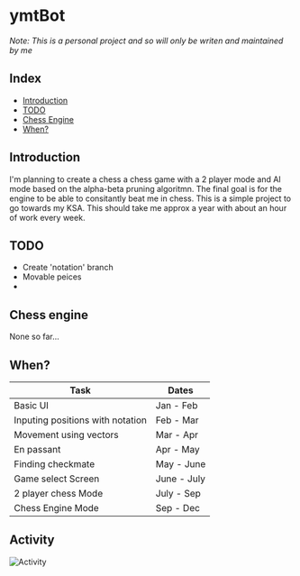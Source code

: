 # ymtBot

*Note: This is a personal project and so will only be writen and maintained by me*
## Index

- [Introduction](#introduction)
- [TODO](#todo)
- [Chess Engine](#chess-engine)
- [When?](#when)

## Introduction
I'm planning to create a chess a chess game with a 2 player mode and AI mode based on the alpha-beta pruning algoritmn. The final goal is for the engine to be able to consitantly beat me in chess. This is a simple project to go towards my KSA. This should take me approx a year with about an hour of work every week.

## TODO

- Create 'notation' branch
- Movable peices
- 

## Chess engine

None so far...

## When?

|Task|Dates|
|---|---|
|Basic UI| Jan - Feb |
|Inputing positions with notation | Feb - Mar|
|Movement using vectors | Mar - Apr|
|En passant | Apr - May|
|Finding checkmate| May - June |
|Game select Screen |June - July|
|2 player chess Mode | July - Sep|
|Chess Engine Mode | Sep - Dec|

## Activity
![Activity](https://repobeats.axiom.co/api/embed/8485f95ff6ce0c87fba3b94542ae6e05b166ea77.svg "Repobeats analytics image")